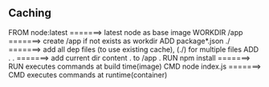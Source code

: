 ## Caching

FROM node:latest        =======> latest node as base image
WORKDIR /app            =======> create /app if not exists as workdir
ADD package*.json ./    =======> add all dep files (to use existing cache), (./) for multiple files
ADD . .                 =======> add current dir content . to /app .
RUN npm install         =======> RUN executes commands at build time(image)
CMD node index.js       =======> CMD executes commands at runtime(container)